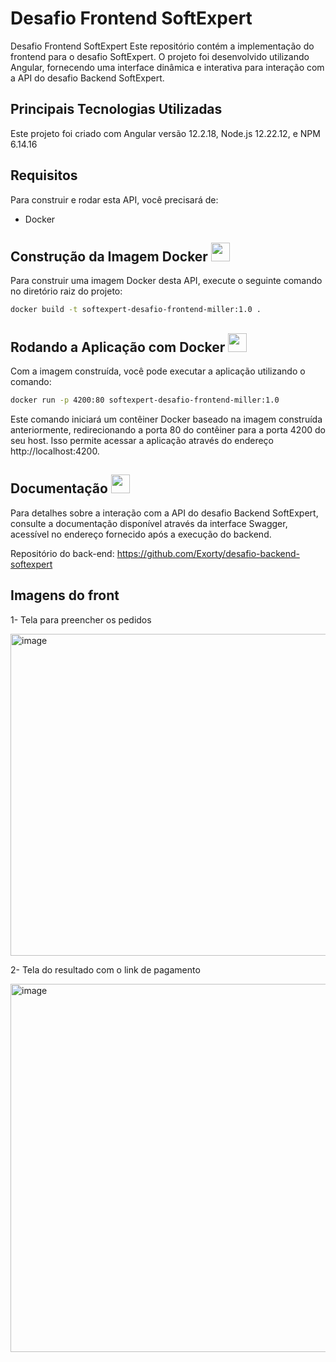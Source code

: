 # Desafio Frontend SoftExpert


Desafio Frontend SoftExpert
Este repositório contém a implementação do frontend para o desafio SoftExpert. O projeto foi desenvolvido utilizando Angular, fornecendo uma interface dinâmica e interativa para interação com a API do desafio Backend SoftExpert.

## Principais Tecnologias Utilizadas

Este projeto foi criado com Angular versão 12.2.18, Node.js 12.22.12, e NPM 6.14.16

## Requisitos

Para construir e rodar esta API, você precisará de:

- Docker

## Construção da Imagem Docker <img src="https://github.com/Exorty/desafio-backend-softexpert/assets/43776020/2a13fd53-8b16-45e2-94ad-416c68fa93ec" width="30" height="30">  

Para construir uma imagem Docker desta API, execute o seguinte comando no diretório raiz do projeto:

```bash
docker build -t softexpert-desafio-frontend-miller:1.0 .
````
## Rodando a Aplicação com Docker  <img src="https://github.com/Exorty/desafio-backend-softexpert/assets/43776020/2a13fd53-8b16-45e2-94ad-416c68fa93ec" width="30" height="30">  

Com a imagem construída, você pode executar a aplicação utilizando o comando:
```bash
docker run -p 4200:80 softexpert-desafio-frontend-miller:1.0
```
Este comando iniciará um contêiner Docker baseado na imagem construída anteriormente, redirecionando a porta 80 do contêiner para a porta 4200 do seu host. Isso permite acessar a aplicação através do endereço http://localhost:4200.

## Documentação   <img src="https://github.com/Exorty/desafio-backend-softexpert/assets/43776020/854d0092-6543-4a8b-8fe6-35cb4f374f46" width="30" height="30">
Para detalhes sobre a interação com a API do desafio Backend SoftExpert, consulte a documentação disponível através da interface Swagger, acessível no endereço fornecido após a execução do backend.

Repositório do back-end: https://github.com/Exorty/desafio-backend-softexpert

## Imagens do front

1- Tela para preencher os pedidos

<img width="515" alt="image" src="https://github.com/Exorty/desafio-frontend-softexpert/assets/43776020/1957abf4-5f39-4cad-a2a1-a9421c6ee882">

2- Tela do resultado com o link de pagamento

<img width="589" alt="image" src="https://github.com/Exorty/desafio-frontend-softexpert/assets/43776020/6de7cb7c-51c1-40e8-9573-21e9c70ecdba">


